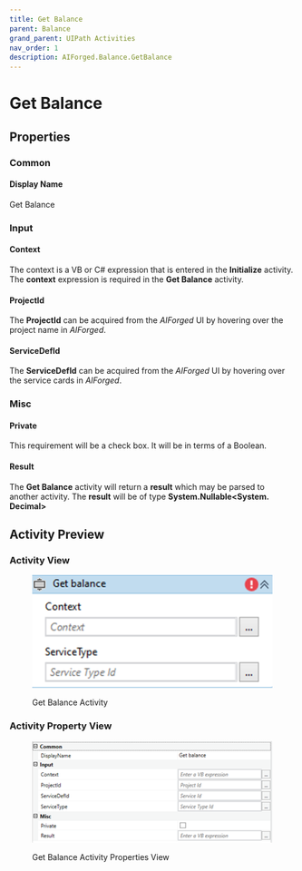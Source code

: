 ```yaml
---
title: Get Balance
parent: Balance
grand_parent: UIPath Activities
nav_order: 1
description: AIForged.Balance.GetBalance
---
```


# Get Balance

## Properties

### Common

#### Display Name

Get Balance

### Input

#### Context

The context is a VB or C# expression that is entered in the **Initialize** activity. The **context** expression is required in the **Get Balance** activity.

#### ProjectId

The **ProjectId** can be acquired from the _AIForged_ UI by hovering over the project name in _AIForged_.

#### ServiceDefId

The **ServiceDefId** can be acquired from the _AIForged_ UI by hovering over the service cards in _AIForged_.

### Misc

#### Private

This requirement will be a check box. It will be in terms of a Boolean.

#### Result

The **Get Balance** activity will return a **result** which may be parsed to another activity. The **result** will be of type **System.Nullable\<System. Decimal>**

## **Activity Preview**

### Activity View

<figure><img src="../../.gitbook/assets/image (2) (1) (2).png" alt=""><figcaption><p>Get Balance Activity</p></figcaption></figure>

### Activity Property View

<figure><img src="../../.gitbook/assets/image (6) (1) (2).png" alt=""><figcaption><p>Get Balance Activity Properties View</p></figcaption></figure>

